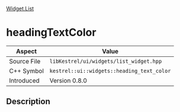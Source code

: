 [Widget.List](index)
# headingTextColor
| Aspect | Value |
| --- | --- |
| Source File | `libKestrel/ui/widgets/list_widget.hpp` |
| C++ Symbol | `kestrel::ui::widgets::heading_text_color` |
| Introduced | Version 0.8.0 |
## Description

